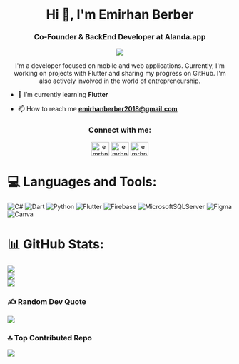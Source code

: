 <h1 align="center">Hi 👋, I'm Emirhan Berber</h1>
<h3 align="center">Co-Founder & BackEnd Developer at Alanda.app</h3>

<div align="center">  
  
  [![](https://visitcount.itsvg.in/api?id=emrhnberber&icon=0&color=0)](https://visitcount.itsvg.in)
  
  <p>
  I'm a developer focused on mobile and web applications. Currently, I'm working on projects with Flutter and sharing my progress on GitHub. I'm also actively involved in the world of entrepreneurship.
  </p>
</div>


- 🌱 I’m currently learning **Flutter**

- 📫 How to reach me **emirhanberber2018@gmail.com**

<h3 align="center">Connect with me:</h3>
<p align="center">
<a href="https://twitter.com/emrhnberber" target="blank"><img align="center" src="https://raw.githubusercontent.com/rahuldkjain/github-profile-readme-generator/master/src/images/icons/Social/twitter.svg" alt="emrhnberber" height="30" width="40" /></a>
<a href="https://linkedin.com/in/emrhnberber" target="blank"><img align="center" src="https://raw.githubusercontent.com/rahuldkjain/github-profile-readme-generator/master/src/images/icons/Social/linked-in-alt.svg" alt="emrhnberber" height="30" width="40" /></a>
<a href="https://instagram.com/emrhnberber" target="blank"><img align="center" src="https://raw.githubusercontent.com/rahuldkjain/github-profile-readme-generator/master/src/images/icons/Social/instagram.svg" alt="emrhnberber" height="30" width="40" /></a>
</p>

# 💻 Languages and Tools:
![C#](https://img.shields.io/badge/c%23-%23239120.svg?style=for-the-badge&logo=csharp&logoColor=white) ![Dart](https://img.shields.io/badge/dart-%230175C2.svg?style=for-the-badge&logo=dart&logoColor=white) ![Python](https://img.shields.io/badge/python-3670A0?style=for-the-badge&logo=python&logoColor=ffdd54)  ![Flutter](https://img.shields.io/badge/Flutter-%2302569B.svg?style=for-the-badge&logo=Flutter&logoColor=white) ![Firebase](https://img.shields.io/badge/Firebase-039BE5?style=for-the-badge&logo=Firebase&logoColor=white) ![MicrosoftSQLServer](https://img.shields.io/badge/Microsoft%20SQL%20Server-CC2927?style=for-the-badge&logo=microsoft%20sql%20server&logoColor=white) ![Figma](https://img.shields.io/badge/figma-%23F24E1E.svg?style=for-the-badge&logo=figma&logoColor=white) ![Canva](https://img.shields.io/badge/Canva-%2300C4CC.svg?style=for-the-badge&logo=Canva&logoColor=white)

# 📊 GitHub Stats:
![](https://github-readme-stats.vercel.app/api?username=emrhnberber&theme=dark&hide_border=false&include_all_commits=false&count_private=false)<br/>
![](https://github-readme-streak-stats.herokuapp.com/?user=emrhnberber&theme=dark&hide_border=false)<br/>
![](https://github-readme-stats.vercel.app/api/top-langs/?username=emrhnberber&theme=dark&hide_border=false&include_all_commits=false&count_private=false&layout=compact)


### ✍️ Random Dev Quote
![](https://quotes-github-readme.vercel.app/api?type=horizontal&theme=tokyonight)

### 🔝 Top Contributed Repo
![](https://github-contributor-stats.vercel.app/api?username=emrhnberber&limit=5&theme=dark&combine_all_yearly_contributions=true)
